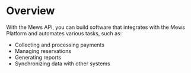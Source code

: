 # Overview

With the Mews API, you can build software that integrates with the Mews
Platform and automates various tasks, such as:

- Collecting and processing payments
- Managing reservations
- Generating reports
- Synchronizing data with other systems
